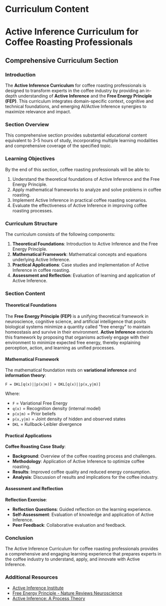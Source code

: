 # Curriculum Content

# Active Inference Curriculum for Coffee Roasting Professionals

## Comprehensive Curriculum Section

### Introduction

The **Active Inference Curriculum** for coffee roasting professionals is designed to transform experts in the coffee industry by providing an in-depth understanding of **Active Inference** and the **Free Energy Principle (FEP)**. This curriculum integrates domain-specific context, cognitive and technical foundations, and emerging AI/Active Inference synergies to maximize relevance and impact.

### Section Overview

This comprehensive section provides substantial educational content equivalent to 3-5 hours of study, incorporating multiple learning modalities and comprehensive coverage of the specified topic.

### Learning Objectives

By the end of this section, coffee roasting professionals will be able to:

1. Understand the theoretical foundations of Active Inference and the Free Energy Principle.
2. Apply mathematical frameworks to analyze and solve problems in coffee roasting.
3. Implement Active Inference in practical coffee roasting scenarios.
4. Evaluate the effectiveness of Active Inference in improving coffee roasting processes.

### Curriculum Structure

The curriculum consists of the following components:

1. **Theoretical Foundations**: Introduction to Active Inference and the Free Energy Principle.
2. **Mathematical Framework**: Mathematical concepts and equations underlying Active Inference.
3. **Practical Applications**: Case studies and implementation of Active Inference in coffee roasting.
4. **Assessment and Reflection**: Evaluation of learning and application of Active Inference.

### Section Content

#### Theoretical Foundations

The **Free Energy Principle (FEP)** is a unifying theoretical framework in neuroscience, cognitive science, and artificial intelligence that posits biological systems minimize a quantity called "free energy" to maintain homeostasis and survive in their environment. **Active Inference** extends this framework by proposing that organisms actively engage with their environment to minimize expected free energy, thereby explaining perception, action, and learning as unified processes.

#### Mathematical Framework

The mathematical foundation rests on **variational inference** and **information theory**:

```mathematical
F = DKL[q(x)||p(x|m)] + DKL[q(x)||p(x,y|m)]
```

Where:

- `F` = Variational Free Energy
- `q(x)` = Recognition density (internal model)
- `p(x|m)` = Prior beliefs
- `p(x,y|m)` = Joint density of hidden and observed states
- `DKL` = Kullback-Leibler divergence

#### Practical Applications

**Coffee Roasting Case Study**:

- **Background**: Overview of the coffee roasting process and challenges.
- **Methodology**: Application of Active Inference to optimize coffee roasting.
- **Results**: Improved coffee quality and reduced energy consumption.
- **Analysis**: Discussion of results and implications for the coffee industry.

#### Assessment and Reflection

**Reflection Exercise**:

- **Reflection Questions**: Guided reflection on the learning experience.
- **Self-Assessment**: Evaluation of knowledge and application of Active Inference.
- **Peer Feedback**: Collaborative evaluation and feedback.

### Conclusion

The Active Inference Curriculum for coffee roasting professionals provides a comprehensive and engaging learning experience that prepares experts in the coffee industry to understand, apply, and innovate with Active Inference.

### Additional Resources

- [Active Inference Institute](https://www.activeinference.institute/)
- [Free Energy Principle - Nature Reviews Neuroscience](https://www.nature.com/articles/nrn3214)
- [Active Inference: A Process Theory](https://www.sciencedirect.com/science/article/pii/S0149763416307540)